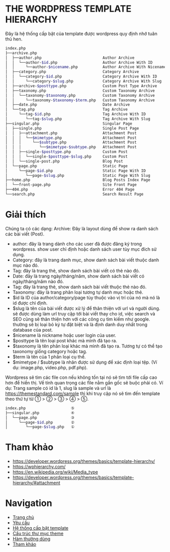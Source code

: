 # THE WORDPRESS TEMPLATE HIERARCHY
Đây là hệ thống cấp bật của template được wordpress quy định nhớ tuân thủ hen.

```bash
index.php
├──archive.php
│  ├──author.php                           Author Archive
│  │  └──author-$id.php                    Author Archive With ID
│  │     └──author-$nicename.php           Author Archive With Nicename
│  ├──category.php                         Category Archive
│  │  └──category-$id.php                  Category Archive With ID
│  │     └──category-$slug.php             Category Archive With Slug
│  ├──archive-$posttype.php                Custom Post Type Archive
│  ├──taxonomy.php                         Custom Taxonomy Archive
│  │  └──taxonomy-$taxonomy.php            Custom Taxonomy Archive
│  │     └──taxonomy-$taxonomy-$term.php   Custom Taxonomy Archive
│  ├──date.php                             Date Archive
│  └──tag.php                              Tag Archive
│     └──tag-$id.php                       Tag Archive With ID
│        └──tag-$slug.php                  Tag Archive With Slug
├──singular.php                            Singular Page
│  ├──single.php                           Single Post Page
│  │  ├──attachment.php                    Attachment Post
│  │  │  └──$mimetype.php                  Attachment Post
│  │  │     └──$subtype.php                Attachment Post
│  │  │        └──$mimetype-$subtype.php   Attachment Post
│  │  ├──single-$posttype.php              Custom Post
│  │  │  └──single-$posttype-$slug.php     Custom Post
│  │  └──single-post.php                   Blog Post
│  └──page.php                             Static Page
│     └──page-$id.php                      Static Page With ID
│        └──page-$slug.php                 Static Page With Slug
├──home.php                                Blog Posts Index Page
│  └──front-page.php                       Site Front Page
├──404.php                                 Error 404 Page
└──search.php                              Search Result Page
```

# Giải thích
Chúng ta có các dạng:
Archive: Đây là layout dùng để show ra danh sách các bài viết (Post).
- author: đây là trang dành cho các user đã được đăng ký trong wordpress. show user chỉ định hoặc danh sách user tùy mục đích sử dụng.
- Category: đây là trang danh mục, show danh sách bài viết thuộc danh mục nào đó.
- Tag: đây là trang thẻ, show danh sách bài viết có thẻ nào đó.
- Date: đây là trang ngày/tháng/năm, show danh sách bài viết có ngày/tháng/năm nào đó.
- Tag: đây là trang thẻ, show danh sách bài viết thuộc thẻ nào đó.
- Taxonomy: đây là trang phân loại tương tự danh mục hoặc thẻ.
- $id là ID của author/category/page tùy thuộc vào vị trí của nó mà nó là id được chỉ định.
- $slug là tên của bài viết được xử lý để thân thiện với url và người dùng. sẽ được dùng làm url truy cập tới bài viết thay cho id, việc search và SEO cũng sẽ thân thiện hơn với các công cụ tìm kiếm như google. thường sẽ bị loại bỏ ký tự đặt biệt và là định danh duy nhất trong database của post.
- $nicename là nickname hoặc user login của user.
- $posttype là tên loại post khác mà mình đã tạo ra.
- $taxonomy là tên phân loại khác mà mình đã tạo ra. Tương tự có thể tạo taxonomy giống category hoặc tag.
- $term là tên của 1 phân loại cụ thể.
- $mimetype / $subtype là nhãn được sử dụng để xác định loại tệp. (Ví dụ: image.php, video.php, pdf.php).

Wordpress sẽ tìm các file con nếu không tồn tại nó sẽ tìm tới file cấp cao hơn để hiển thị.
Về tính quan trọng các file nằm gần gốc sẽ buộc phải có.
Ví dụ: Trang sample có id là 1, slug là sample và url là https://themestandard.com/sample thì khi truy cập nó sẽ tìm đến template theo thứ tự từ ① > ② > ③ > ④ > ⑤.
```bash
index.php                    ⑤
├──singular.php              ④
│  └──page.php               ③
│     └──page-$id.php        ②
│        └──page-$slug.php   ①
```

# Tham khảo
- https://developer.wordpress.org/themes/basics/template-hierarchy/
- https://wphierarchy.com/
- https://en.wikipedia.org/wiki/Media_type
- https://developer.wordpress.org/themes/basics/template-hierarchy/#attachment

# Navigation
- [Trang chủ](https://phuquang.github.io/themestandard/)
- [Yêu cầu](https://phuquang.github.io/themestandard/theme-requite)
- [Hệ thống cấp bật template](https://phuquang.github.io/themestandard/wordpress-hierarchy)
- [Cấu trúc thư mục theme](https://phuquang.github.io/themestandard/theme-structure)
- [Hàm thường dùng](https://phuquang.github.io/themestandard/wordpress-functions)
- [Tham khảo](https://phuquang.github.io/themestandard/theme-document)
